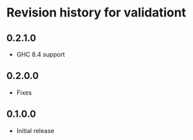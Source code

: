 # Revision history for validationt

## 0.2.1.0

* GHC 8.4 support

## 0.2.0.0

* Fixes

## 0.1.0.0

* Initial release
